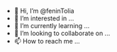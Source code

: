 - 👋 Hi, I’m @feninTolia
- 👀 I’m interested in ...
- 🌱 I’m currently learning ... 
- 💞️ I’m looking to collaborate on ...
- 📫 How to reach me ...

<!---
feninTolia/feninTolia is a ✨ special ✨ repository because its `README.md` (this file) appears on your GitHub profile.
You can click the Preview link to take a look at your changes.
--->
